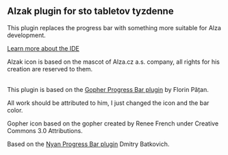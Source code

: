 Alzak plugin for sto tabletov tyzdenne
---

This plugin replaces the progress bar with something more suitable for Alza development.

[Learn more about the IDE](https://www.jetbrains.com/go/learn/)

Alzak icon is based on the mascot of Alza.cz a.s. company, all rights for his creation are reserved to them.<br><br>
    
This plugin is based on the [Gopher Progress Bar plugin](https://plugins.jetbrains.com/plugin/12875-gopher) by Florin Pățan.

All work should be attributed to him, I just changed the icon and the bar color.

Gopher icon based on the gopher created by Renee French under Creative Commons 3.0 Attributions.

Based on the [Nyan Progress Bar plugin](https://plugins.jetbrains.com/plugin/8575-nyan-progress-bar) Dmitry Batkovich.

